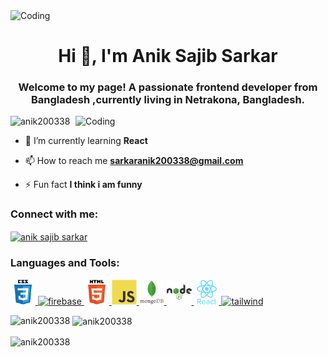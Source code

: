 <img  alt="Coding" style="width:100%;height:400px;"  src="https://i.ibb.co/jDm9JGT/Anik-sajib-sarkar-1.png">
<h1 align="center">Hi 👋, I'm Anik Sajib Sarkar</h1>
<h3 align="center">Welcome to my page!
  A passionate frontend developer from Bangladesh ,currently living in  Netrakona, Bangladesh.</h3>

<img align="right" alt="Coding" width="400" src="https://i.giphy.com/media/v1.Y2lkPTc5MGI3NjExaXJsbmphZzA0Y2E0czMyaGlwM2Y4ZmhtMHRybDdvMmpnaDhiODZ1ayZlcD12MV9pbnRlcm5hbF9naWZfYnlfaWQmY3Q9Zw/qgQUggAC3Pfv687qPC/giphy.gif">
<p align="left"> <img src="https://komarev.com/ghpvc/?username=anik200338&label=Profile%20views&color=0e75b6&style=flat" alt="anik200338" /> </p>


- 🌱 I’m currently learning **React**

- 📫 How to reach me **sarkaranik200338@gmail.com**

- ⚡ Fun fact **I think i am funny**

<h3 align="left">Connect with me:</h3>
<p align="left">
<a href="https://fb.com/anik sajib sarkar" target="blank"><img align="center" src="https://raw.githubusercontent.com/rahuldkjain/github-profile-readme-generator/master/src/images/icons/Social/facebook.svg" alt="anik sajib sarkar" height="30" width="40" /></a>
</p>

<h3 align="left">Languages and Tools:</h3>
<p align="left"> <a href="https://www.w3schools.com/css/" target="_blank" rel="noreferrer"> <img src="https://raw.githubusercontent.com/devicons/devicon/master/icons/css3/css3-original-wordmark.svg" alt="css3" width="40" height="40"/> </a> <a href="https://firebase.google.com/" target="_blank" rel="noreferrer"> <img src="https://www.vectorlogo.zone/logos/firebase/firebase-icon.svg" alt="firebase" width="40" height="40"/> </a> <a href="https://www.w3.org/html/" target="_blank" rel="noreferrer"> <img src="https://raw.githubusercontent.com/devicons/devicon/master/icons/html5/html5-original-wordmark.svg" alt="html5" width="40" height="40"/> </a> <a href="https://developer.mozilla.org/en-US/docs/Web/JavaScript" target="_blank" rel="noreferrer"> <img src="https://raw.githubusercontent.com/devicons/devicon/master/icons/javascript/javascript-original.svg" alt="javascript" width="40" height="40"/> </a> <a href="https://www.mongodb.com/" target="_blank" rel="noreferrer"> <img src="https://raw.githubusercontent.com/devicons/devicon/master/icons/mongodb/mongodb-original-wordmark.svg" alt="mongodb" width="40" height="40"/> </a> <a href="https://nodejs.org" target="_blank" rel="noreferrer"> <img src="https://raw.githubusercontent.com/devicons/devicon/master/icons/nodejs/nodejs-original-wordmark.svg" alt="nodejs" width="40" height="40"/> </a> <a href="https://reactjs.org/" target="_blank" rel="noreferrer"> <img src="https://raw.githubusercontent.com/devicons/devicon/master/icons/react/react-original-wordmark.svg" alt="react" width="40" height="40"/> </a> <a href="https://tailwindcss.com/" target="_blank" rel="noreferrer"> <img src="https://www.vectorlogo.zone/logos/tailwindcss/tailwindcss-icon.svg" alt="tailwind" width="40" height="40"/> </a> </p>

<p><img align="left" src="https://github-readme-stats.vercel.app/api/top-langs?username=anik200338&show_icons=true&locale=en&layout=compact" alt="anik200338" /></p>

<p>&nbsp;<img align="center" src="https://github-readme-stats.vercel.app/api?username=anik200338&show_icons=true&locale=en" alt="anik200338" /></p>

<p><img align="center" src="https://github-readme-streak-stats.herokuapp.com/?user=anik200338&" alt="anik200338" /></p>

